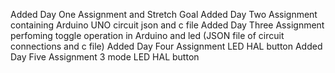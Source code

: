 Added Day One Assignment and Stretch Goal
Added Day Two Assignment containing Arduino UNO circuit json and c file
Added Day Three Assignment perfoming toggle operation in Arduino and led (JSON file of circuit connections and c file)
Added Day Four Assignment LED HAL button
Added Day Five Assignment 3 mode LED HAL button
